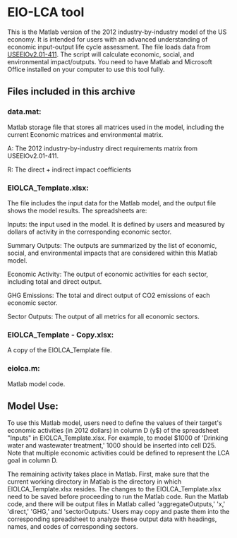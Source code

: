 # EIO-LCA tool

This is the Matlab version of the 2012 industry-by-industry model of the US economy. It is intended for users with an advanced understanding of economic input-output life cycle assessment. The file loads data from [USEEIOv2.01-411](https://github.com/USEPA/useeior/tree/v1.0.0). The script will calculate economic, social, and environmental impact/outputs. You need to have Matlab and Microsoft Office installed on your computer to use this tool fully.

## Files included in this archive

### data.mat: 
Matlab storage file that stores all matrices used in the model, including the current Economic matrices and environmental matrix.

  A: The 2012 industry-by-industry direct requirements matrix from USEEIOv2.01-411.
  
  R: The direct + indirect impact coefficients

### EIOLCA_Template.xlsx:
The file includes the input data for the Matlab model, and the output file shows the model results. The spreadsheets are:

  Inputs: the input used in the model. It is defined by users and measured by dollars of activity in the corresponding economic sector. 
  
  Summary Outputs: The outputs are summarized by the list of economic, social, and environmental impacts that are considered within this Matlab model.

  Economic Activity: The output of economic activities for each sector, including total and direct output.

  GHG Emissions: The total and direct output of CO2 emissions of each economic sector.

  Sector Outputs: The output of all metrics for all economic sectors.

  ### EIOLCA_Template - Copy.xlsx:
  A copy of the EIOLCA_Template file. 

  ### eiolca.m:
  Matlab model code. 

  ## Model Use:

  To use this Matlab model, users need to define the values of their target's economic activities (in 2012 dollars) in column D (y$) of the spreadsheet "Inputs" in EIOLCA_Template.xlsx. For example, to model $1000 of 'Drinking water and wastewater treatment,' 1000 should be inserted into cell D25. Note that multiple economic activities could be defined to represent the LCA goal in column D. 

  The remaining activity takes place in Matlab. First, make sure that the current working directory in Matlab is the directory in which EIOLCA_Template.xlsx resides. The changes to the EIOLCA_Template.xlsx need to be saved before proceeding to run the Matlab code. Run the Matlab code, and there will be output files in Matlab called 'aggregateOutputs,' 'x,' 'direct,' 'GHG,' and 'sectorOutputs.' Users may copy and paste them into the corresponding spreadsheet to analyze these output data with headings, names, and codes of corresponding sectors. 
